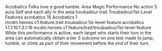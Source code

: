 <ability>
  <name>Acrobatics</name>
  <flavor>Folks love a good tumble.</flavor>
  <keywords>
    <keyword>Area</keyword>
    <keyword>Magic</keyword>
    <keyword>Performance</keyword>
  </keywords>
  <type>No action</type>
  <distance>5 aura</distance>
  <target>Self and each ally in the area</target>
  <metadata>
    <class>troubadour</class>
    <feature_type>trait</feature_type>
    <file_dpath>Troubadour/1st-Level Features</file_dpath>
    <item_id>acrobatics</item_id>
    <item_index>16</item_index>
    <item_name>Acrobatics</item_name>
    <level>1</level>
    <scc>mcdm.heroes.v1:feature.trait.troubadour.1st-level-feature:acrobatics</scc>
    <scdc>1.1.1:10.1.3.1:16</scdc>
    <source>mcdm.heroes.v1</source>
    <type>feature/trait/troubadour/1st-level-feature</type>
  </metadata>
  <effects>
    <effect type="mundane">While this performance is active, each target who starts their turn in the area can automatically obtain a tier 3 outcome on one test made to jump, tumble, or climb as part of their movement before the end of their turn.</effect>
  </effects>
</ability>
